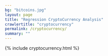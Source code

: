 ```yaml
---
bg: "bitcoins.jpg"
layout: page
title: "Regression CryptoCurrency Analysis"
crawlertitle: "cryptocurrency"
permalink: /cryptocurrency/
summary: ""
---
```


{% include cryptocurrency.html %}